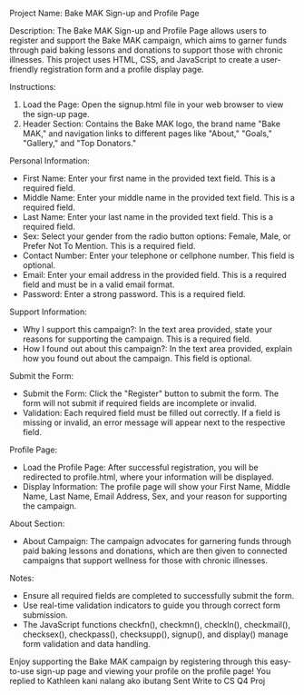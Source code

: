 Project Name: Bake MAK Sign-up and Profile Page

Description:
The Bake MAK Sign-up and Profile Page allows users to register and support the Bake MAK campaign, which aims to garner funds through paid baking lessons and donations to support those with chronic illnesses. This project uses HTML, CSS, and JavaScript to create a user-friendly registration form and a profile display page.

Instructions:
1. Load the Page: Open the signup.html file in your web browser to view the sign-up page.
2. Header Section: Contains the Bake MAK logo, the brand name "Bake MAK," and navigation links to different pages like "About," "Goals," "Gallery," and "Top Donators."

Personal Information:
- First Name: Enter your first name in the provided text field. This is a required field.
- Middle Name: Enter your middle name in the provided text field. This is a required field.
- Last Name: Enter your last name in the provided text field. This is a required field.
- Sex: Select your gender from the radio button options: Female, Male, or Prefer Not To Mention. This is a required field.
- Contact Number: Enter your telephone or cellphone number. This field is optional.
- Email: Enter your email address in the provided field. This is a required field and must be in a valid email format.
- Password: Enter a strong password. This is a required field.

Support Information:
- Why I support this campaign?: In the text area provided, state your reasons for supporting the campaign. This is a required field.
- How I found out about this campaign?: In the text area provided, explain how you found out about the campaign. This field is optional.

Submit the Form:
- Submit the Form: Click the "Register" button to submit the form. The form will not submit if required fields are incomplete or invalid.
- Validation: Each required field must be filled out correctly. If a field is missing or invalid, an error message will appear next to the respective field.

Profile Page:
- Load the Profile Page: After successful registration, you will be redirected to profile.html, where your information will be displayed.
- Display Information: The profile page will show your First Name, Middle Name, Last Name, Email Address, Sex, and your reason for supporting the campaign.

About Section:
- About Campaign: The campaign advocates for garnering funds through paid baking lessons and donations, which are then given to connected campaigns that support wellness for those with chronic illnesses.

Notes:
- Ensure all required fields are completed to successfully submit the form.
- Use real-time validation indicators to guide you through correct form submission.
- The JavaScript functions checkfn(), checkmn(), checkln(), checkmail(), checksex(), checkpass(), checksupp(), signup(), and display() manage form validation and data handling.

Enjoy supporting the Bake MAK campaign by registering through this easy-to-use sign-up page and viewing your profile on the profile page!
You replied to Kathleen
kani nalang ako ibutang
Sent
Write to CS Q4 Proj
